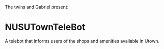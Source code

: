 The twins and Gabriel present:
# NUSUTownTeleBot

A telebot that informs users of the shops and amenities available in Utown.
